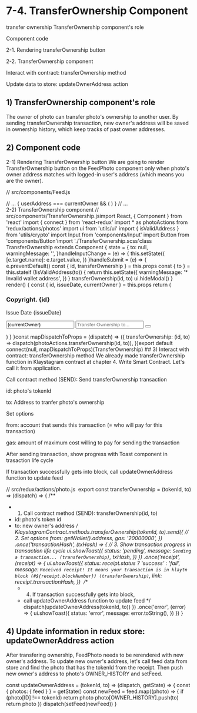 # 7-4. TransferOwnership Component


transfer ownership
TransferOwnership component's role

Component code

 2-1. Rendering transferOwnership button

 2-2. TransferOwnership component

Interact with contract: transferOwnership method  

Update data to store: updateOwnerAddress action  

## 1) TransferOwnership component's role
The owner of photo can transfer photo's ownership to another user. By sending transferOwnership transaction, new owner's address will be saved in ownership history, which keep tracks of past owner addresses.

## 2) Component code
2-1) Rendering TransferOwnership button
We are going to render TransferOwnership button on the FeedPhoto component only when photo's owner address matches with logged-in user's address (which means you are the owner).

// src/components/Feed.js
​
<div className="FeedPhoto">
  // ...
  {
    userAddress === currentOwner && (
      <TransferOwnershipButton
        className="FeedPhoto__transferOwnership"
        id={id}
        issueDate={issueDate}
        currentOwner={currentOwner}
      />
    )
  }
  // ...
</div>
2-2) TransferOwnership component
// src/components/TransferOwnership.js
​
import React, { Component } from 'react'
import { connect } from 'react-redux'
import * as photoActions from 'redux/actions/photos'
import ui from 'utils/ui'
import { isValidAddress } from 'utils/crypto'
import Input from 'components/Input'
import Button from 'components/Button'
​
import './TransferOwnership.scss'
​
class TransferOwnership extends Component {
  state = {
    to: null,
    warningMessage: '',
  }
​
  handleInputChange = (e) => {
    this.setState({
      [e.target.name]: e.target.value,
    })
  }
​
  handleSubmit = (e) => {
    e.preventDefault()
    const { id, transferOwnership } = this.props
    const { to } = this.state
​
    if (!isValidAddress(to)) {
      return this.setState({
        warningMessage: '* Invalid wallet address',
      })
    }
    transferOwnership(id, to)
    ui.hideModal()
  }
​
  render() {
    const { id, issueDate, currentOwner } = this.props
    return (
      <div className="TransferOwnership">
        <h3 className="TransferOwnership__copyright">Copyright. {id}</h3>
        <p className="TransferOwnership__issueDate">Issue Date  {issueDate}</p>
        <form className="TransferOwnership__form" onSubmit={this.handleSubmit}>
          <Input
            className="TransferOwnership__from"
            name="from"
            label="Current Owner"
            value={currentOwner}
            readOnly
          />
          <Input
            className="TransferOwnership__to"
            name="to"
            label="New Owner"
            onChange={this.handleInputChange}
            placeholder="Transfer Ownership to..."
            err={this.state.warningMessage}
            required
          />
          <Button
            type="submit"
            title="Transfer Ownership"
          />
        </form>
      </div>
    )
  }
}
​
const mapDispatchToProps = (dispatch) => ({
  transferOwnership: (id, to) => dispatch(photoActions.transferOwnership(id, to)),
})
​
export default connect(null, mapDispatchToProps)(TransferOwnership)
## 3) Interact with contract: transferOwnership method
We already made transferOwnership function in Klaystagram contract at chapter 4. Write Smart Contract. Let's call it from application.

Call contract method (SEND): Send transferOwnership transaction

id: photo's tokenId

to: Address to tranfer photo's ownership

Set options 

from: account that sends this transaction (= who will pay for this transaction)  

gas: amount of maximum cost willing to pay for sending the transaction

After sending transaction, show progress with Toast component in trasaction life cycle

If transaction successfully gets into block, call updateOwnerAddress function to update feed  

// src/redux/actions/photo.js
​
export const transferOwnership = (tokenId, to) => (dispatch) => {
  /** 
   * 1. Call contract method (SEND): transferOwnership(id, to)
   * id: photo's token id
   * to: new owner's address
  */
  KlaystagramContract.methods.transferOwnership(tokenId, to).send({
    // 2. Set options
    from: getWallet().address,
    gas: '20000000',
  })
    .once('transactionHash', (txHash) => {
      // 3. Show transaction progress in transaction life cycle
      ui.showToast({
        status: 'pending',
        message: `Sending a transaction... (transferOwnership)`,
        txHash,
      })
    })
    .once('receipt', (receipt) => {
      ui.showToast({
        status: receipt.status ? 'success' : 'fail',
        message: `Received receipt! It means your transaction is
          in klaytn block (#${receipt.blockNumber}) (transferOwnership)`,
        link: receipt.transactionHash,
      })
​
      /**
       * 4. If transaction successfully gets into block,
       * call updateOwnerAddress function to update feed 
      */
      dispatch(updateOwnerAddress(tokenId, to))
    })
    .once('error', (error) => {
      ui.showToast({
        status: 'error',
        message: error.toString(),
      })
    })
}
## 4) Update information in redux store: updateOwnerAddress action
After transfering ownership, FeedPhoto needs to be rerendered with new owner's address.
To update new owner's address, let's call feed data from store and find the photo that has the tokenId from the receipt. Then push new owner's address to photo's OWNER_HISTORY and setFeed.

const updateOwnerAddress = (tokenId, to) => (dispatch, getState) => {
  const { photos: { feed } } = getState()
  const newFeed = feed.map((photo) => {
    if (photo[ID] !== tokenId) return photo
    photo[OWNER_HISTORY].push(to)
    return photo
  })
  dispatch(setFeed(newFeed))
}
